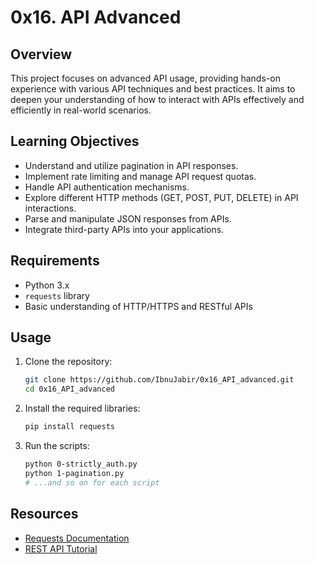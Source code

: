 # 0x16. API Advanced

## Overview
This project focuses on advanced API usage, providing hands-on experience with various API techniques and best practices. It aims to deepen your understanding of how to interact with APIs effectively and efficiently in real-world scenarios.

## Learning Objectives
- Understand and utilize pagination in API responses.
- Implement rate limiting and manage API request quotas.
- Handle API authentication mechanisms.
- Explore different HTTP methods (GET, POST, PUT, DELETE) in API interactions.
- Parse and manipulate JSON responses from APIs.
- Integrate third-party APIs into your applications.

## Requirements
- Python 3.x
- `requests` library
- Basic understanding of HTTP/HTTPS and RESTful APIs

## Usage
1. Clone the repository:
    ```bash
    git clone https://github.com/IbnuJabir/0x16_API_advanced.git
    cd 0x16_API_advanced
    ```

2. Install the required libraries:
    ```bash
    pip install requests
    ```

3. Run the scripts:
    ```bash
    python 0-strictly_auth.py
    python 1-pagination.py
    # ...and so on for each script
    ```

## Resources
- [Requests Documentation](https://docs.python-requests.org/en/latest/)
- [REST API Tutorial](https://restfulapi.net/)

